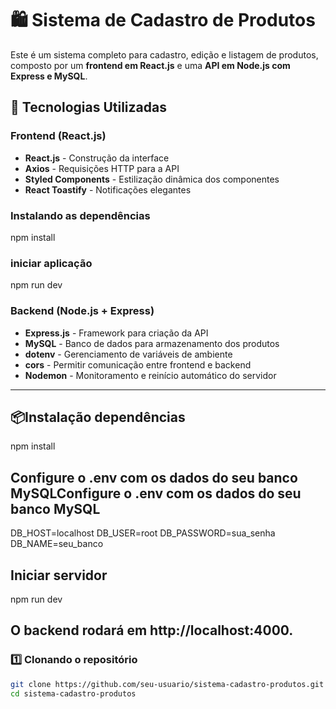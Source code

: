 # 🛍️ Sistema de Cadastro de Produtos  

Este é um sistema completo para cadastro, edição e listagem de produtos, composto por um **frontend em React.js** e uma **API em Node.js com Express e MySQL**.  

## 🚀 Tecnologias Utilizadas  

### **Frontend (React.js)**
- **React.js** - Construção da interface  
- **Axios** - Requisições HTTP para a API  
- **Styled Components** - Estilização dinâmica dos componentes  
- **React Toastify** - Notificações elegantes  

### **Instalando as dependências**

  npm install

### **iniciar aplicação**
  npm run dev



### **Backend (Node.js + Express)**
- **Express.js** - Framework para criação da API  
- **MySQL** - Banco de dados para armazenamento dos produtos  
- **dotenv** - Gerenciamento de variáveis de ambiente  
- **cors** - Permitir comunicação entre frontend e backend  
- **Nodemon** - Monitoramento e reinício automático do servidor  

---

## 📦Instalação dependências 

npm install

## Configure o .env com os dados do seu banco MySQLConfigure o .env com os dados do seu banco MySQL

DB_HOST=localhost
DB_USER=root
DB_PASSWORD=sua_senha
DB_NAME=seu_banco

## Iniciar servidor
npm run dev

## O backend rodará em http://localhost:4000.





### **1️⃣ Clonando o repositório**  
```sh
git clone https://github.com/seu-usuario/sistema-cadastro-produtos.git
cd sistema-cadastro-produtos



